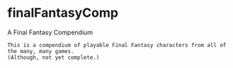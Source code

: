 # finalFantasyComp
A Final Fantasy Compendium
```
This is a compendium of playable Final Fantasy characters from all of the many, many games. 
(Although, not yet complete.)
```

